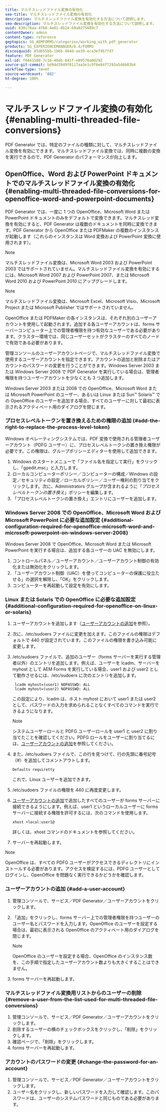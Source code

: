 ```yaml
---
title: マルチスレッドファイル変換の有効化
seo-title: マルチスレッドファイル変換の有効化
description: マルチスレッドファイル変換を有効化する方法について説明します。
seo-description: マルチスレッドファイル変換を有効化する方法について説明します。
uuid: 830c78aa-4f68-4e01-8b24-69a0275689c7
contentOwner: admin
content-type: reference
geptopics: SG_AEMFORMS/categories/working_with_pdf_generator
products: SG_EXPERIENCEMANAGER/6.4/FORMS
discoiquuid: 85d655bb-1b6b-4b4d-ae39-eca3ef9b7fd7
feature: PDF Generator
exl-id: f0441588-7c16-40ab-841f-e89576a0d292
source-git-commit: bd94d3949f0117aa3e1c9f0e84f7293a5d6b03b4
workflow-type: tm+mt
source-wordcount: '882'
ht-degree: 100%

---
```


# マルチスレッドファイル変換の有効化 {#enabling-multi-threaded-file-conversions}

PDF Generator では、特定のファイルの種類に対して、マルチスレッドファイル変換を有効にできます。マルチスレッドファイル変換では、同時に複数の変換を実行できるので、PDF Generator のパフォーマンスが向上します。

## OpenOffice、Word および PowerPoint ドキュメントでのマルチスレッドファイル変換の有効化  {#enabling-multi-threaded-file-conversions-for-openoffice-word-and-powerpoint-documents}

PDF Generator では、一度に 1 つの OpenOffice、Microsoft Word または PowerPoint ドキュメントのみをデフォルトで変換できます。マルチスレッド変換を有効にすると、PDF Generator は複数のドキュメントを同時に変換できます。PDF Generator から OpenOffice または PDFMaker の複数のインスタンスが起動します（これらのインスタンスは Word 変換および PowerPoint 変換に使用されます）。

>[!NOTE]
>
>マルチスレッドファイル変換は、Microsoft Word 2003 および PowerPoint 2003 ではサポートされていません。マルチスレッドファイル変換を有効にするには、Microsoft Word 2007 および PowerPoint 2007、または Microsoft Word 2010 および PowerPoint 2010 にアップグレードします。

>[!NOTE]
>
>マルチスレッドファイル変換は、Microsoft Excel、Microsoft Visio、Microsoft Project または Microsoft Publisher ではサポートされていません。

OpenOffice または PDFMaker の各インスタンスは、それぞれ別のユーザーアカウントを使用して起動されます。追加する各ユーザーアカウントは、forms サーバーコンピューター上での管理者権限を持つ有効なユーザーである必要があります。クラスター環境では、同じユーザーセットがクラスターのすべてのノードで有効である必要があります。

管理コンソールのユーザーアカウントページで、マルチスレッドファイル変換で使用するユーザーアカウントを指定できます。アカウントの追加と削除またはアカウントのパスワードの変更を行うことができます。Windows Server 2003 または Windows Server 2008 で PDF Generator を実行している場合は、管理者権限を持つユーザーアカウントを少なくとも 3 つ追加します。

Windows Server 2003 または 2008 での OpenOffice、Microsoft Word または Microsoft PowerPoint のユーザー、あるいは Linux または Sun™ Solaris™ での OpenOffice のユーザーを追加する場合、すべてのユーザーに対して最初に表示されるアクティベート用のダイアログを閉じます。

### プロセスレベルトークンを置き換えるための権限の追加  {#add-the-right-to-replace-the-process-level-token}

Windows オペレーティングシステムでは、PDF 変換で使用される管理者ユーザーアカウント（PDFG ユーザー）に、プロセスレベルトークンの置き換え権限が必要です。この権限は、グループポリシーエディターを使用して追加できます。

1. Windows のスタートメニューで「ファイル名を指定して実行」をクリックし、「gpedit.msc」と入力します。
1. ローカルコンピューターポリシー／コンピューターの構成／Windows の設定／セキュリティの設定／ローカルポリシー／ユーザー権利の割り当てをクリックします。次に、Administrators グループが含まれるように「*プロセスレベルトークンの置き換え*」ポリシーを編集します。
1. 「プロセスレベルトークンの置き換え」エントリにユーザーを追加します。

### Windows Server 2008 での OpenOffice、Microsoft Word および Microsoft PowerPoint に必要な追加設定  {#additional-configuration-required-for-openoffice-microsoft-word-and-microsoft-powerpoint-on-windows-server-2008}

Windows Server 2008 で OpenOffice、Microsoft Word または Microsoft PowerPoint を実行する場合は、追加する各ユーザーの UAC を無効にします。

1. コントロールパネル／ユーザーアカウント／ユーザーアカウント制御の有効化または無効化をクリックします。
1. 「ユーザーアカウント制御（UAC）を使ってコンピューターの保護に役立たせる」の選択を解除し、「OK」をクリックします。
1. コンピューターを再起動して設定を有効にします。

### Linux または Solaris での OpenOffice に必要な追加設定  {#additional-configuration-required-for-openoffice-on-linux-or-solaris}

1. ユーザーアカウントを追加します（[ユーザーアカウントの追加](enabling-multi-threaded-file-conversions.md#add-a-user-account)を参照）。
1. 次に、/etc/sudoers ファイルに変更を加えます。このファイルの権限はデフォルトで 440 が設定されています。このファイルの権限を書き込み可能に変更します。
1. /etc/sudoers ファイルで、追加のユーザー（forms サーバーを実行する管理者以外）のエントリを追加します。例えば、ユーザーを lcadm、サーバーを myhost として AEM Forms を実行している場合、user1 および user2 として動作させるには、/etc/sudoers に次のエントリを追加します。

   ```as3
    lcadm myhost=(user1) NOPASSWD: ALL 
    lcadm myhost=(user2) NOPASSWD: ALL
   ```

   この設定により、lcadm は、ホスト myhost において user1 または user2 として、パスワードの入力を求められることなくすべてのコマンドを実行できるようになります。

   >[!NOTE]
   >
   >システムユーザーロールと PDFG ユーザーロールを user1 と user2 に割り当てたことを確認してください。PDFG ロールをユーザーに割り当てるには、[ユーザーアカウントの追加](enabling-multi-threaded-file-conversions.md#add-a-user-account)を参照してください。

1. また、/etc/sudoers ファイルで、この行を見つけて、行の先頭に番号記号（#）を追加してコメントアウトします。

   ```as3
   Defaults requiretty
   ```

   これで、Linux ユーザーを追加できます。

1. /etc/sudoers ファイルの権限を 440 に再度変更します。
1. [ユーザーアカウントの追加](enabling-multi-threaded-file-conversions.md#add-a-user-account)で追加したすべてのユーザーが forms サーバーに接続できるようにします。例えば、user1 というローカルユーザーに forms サーバーに接続する権限を許可するには、次のコマンドを使用します。

   `xhost +local:user1@`

   詳しくは、xhost コマンドのドキュメントを参照してください。

1. サーバーを再起動します。

>[!NOTE]
>
>OpenOffice は、すべての PDFG ユーザーがアクセスできるディレクトリにインストールする必要があります。アクセスを検証するには、PDFG ユーザーとしてログインし、OpenOffice を問題なく実行できるかどうかを確認します。

### ユーザーアカウントの追加 {#add-a-user-account}

1. 管理コンソールで、サービス／PDF Generator／ユーザーアカウントをクリックします。
1. 「追加」をクリックし、forms サーバー上での管理者権限を持つユーザーのユーザー名とパスワードを入力します。OpenOffice のユーザーを設定する場合は、最初に表示される OpenOffice のアクティベート用のダイアログを閉じます。

   >[!NOTE]
   >
   >OpenOffice のユーザーを設定する場合、OpenOffice のインスタンス数を、この手順で指定したユーザーアカウント数よりも大きくすることはできません。

1. forms サーバーを再起動します。

### マルチスレッドファイル変換用リストからのユーザーの削除  {#remove-a-user-from-the-list-used-for-multi-threaded-file-conversions}

1. 管理コンソールで、サービス／PDF Generator／ユーザーアカウントをクリックします。
1. 削除するユーザーの横のチェックボックスをクリックし、「削除」をクリックします。
1. 確認ページで、「削除」をクリックします。
1. forms サーバーを再起動します。

### アカウントのパスワードの変更  {#change-the-password-for-an-account}

1. 管理コンソールで、サービス／PDF Generator／ユーザーアカウントをクリックします。
1. ユーザー名をクリックし、新しいパスワードを入力して確認します。このパスワードは、ユーザーのシステムパスワードと同じものである必要があります。
